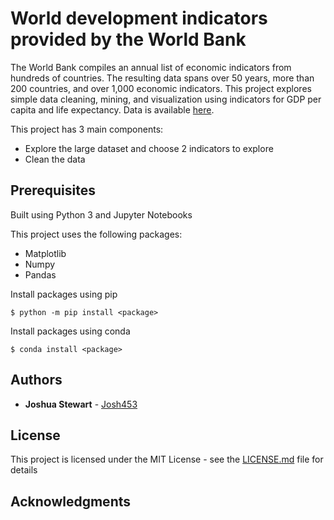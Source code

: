 # World development indicators provided by the World Bank

The World Bank compiles an annual list of economic indicators from hundreds of countries. The resulting data spans over 50 years, more than 200 countries, and over 1,000 economic indicators. This project explores simple data cleaning, mining, and visualization using indicators for GDP per capita and life expectancy. Data is available [here](https://www.kaggle.com/worldbank/world-development-indicators/data).

This project has 3 main components:
* Explore the large dataset and choose 2 indicators to explore
* Clean the data

## Prerequisites
Built using Python 3 and Jupyter Notebooks

This project uses the following packages:
* Matplotlib
* Numpy
* Pandas

Install packages using pip
```
$ python -m pip install <package>
```
Install packages using conda
```
$ conda install <package>
```

## Authors

* **Joshua Stewart** - [Josh453](https://github.com/josh453)

## License

This project is licensed under the MIT License - see the [LICENSE.md](https://github.com/josh453/Twitter-Mining/blob/master/LICENSE) file for details

## Acknowledgments
